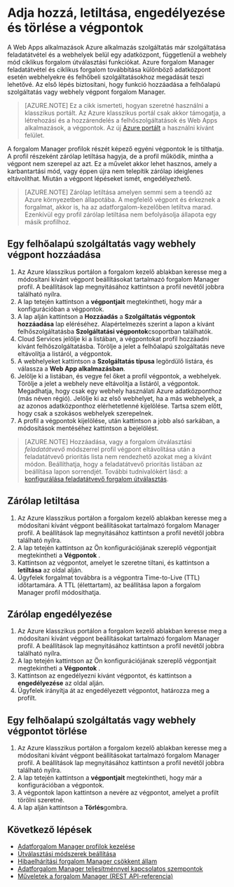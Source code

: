 <properties
    pageTitle="Azure forgalom Manager végpontok kezelése |} Microsoft Azure"
    description="Ez a cikk segít hozzáadása, eltávolítása, engedélyezése és letiltása a végpontok Azure forgalom Manager alkalmazásból."
    services="traffic-manager"
    documentationCenter=""
    authors="sdwheeler"
    manager="carmonm"
    editor=""
/>
<tags
    ms.service="traffic-manager"
    ms.devlang="na"
    ms.topic="get-started-article"
    ms.tgt_pltfrm="na"
    ms.workload="infrastructure-services"
    ms.date="10/11/2016"
    ms.author="sewhee"
/>

# <a name="add-disable-enable-or-delete-endpoints"></a>Adja hozzá, letiltása, engedélyezése és törlése a végpontok

A Web Apps alkalmazások Azure alkalmazás szolgáltatás már szolgáltatása feladatátvétel és a webhelyek belül egy adatközpont, függetlenül a webhely mód ciklikus forgalom útválasztási funkciókat. Azure forgalom Manager feladatátvétel és ciklikus forgalom továbbítása különböző adatközpont esetén webhelyekre és felhőbeli szolgáltatásokhoz megadását teszi lehetővé. Az első lépés biztosítani, hogy funkció hozzáadása a felhőalapú szolgáltatás vagy webhely végpont forgalom Manager.

>[AZURE.NOTE]  Ez a cikk ismerteti, hogyan szeretné használni a klasszikus portált. Az Azure klasszikus portál csak akkor támogatja, a létrehozási és a hozzárendelés a felhőszolgáltatások és Web Apps alkalmazások, a végpontok. Az új [Azure portált](https://portal.azure.com) a használni kívánt felület.

A forgalom Manager profilok részét képező egyéni végpontok le is tilthatja. A profil részeként zárólap letiltása hagyja, de a profil működik, mintha a végpont nem szerepel az azt. Ez a művelet akkor lehet hasznos, amely a karbantartási mód, vagy éppen újra nem telepítik zárólap ideiglenes eltávolíthat. Miután a végpont lépéseket ismét, engedélyezhető.

>[AZURE.NOTE] Zárólap letiltása amelyen semmi sem a teendő az Azure környezetben állapotába. A megfelelő végpont és érkeznek a forgalmat, akkor is, ha az adatforgalom-kezelőben letiltva marad. Ezenkívül egy profil zárólap letiltása nem befolyásolja állapota egy másik profilhoz.

## <a name="to-add-a-cloud-service-or-website-endpoint"></a>Egy felhőalapú szolgáltatás vagy webhely végpont hozzáadása

1. Az Azure klasszikus portálon a forgalom kezelő ablakban keresse meg a módosítani kívánt végpont beállításokat tartalmazó forgalom Manager profil. A beállítások lap megnyitásához kattintson a profil nevétől jobbra található nyílra.
2. A lap tetején kattintson a **végpontjait** megtekintheti, hogy már a konfigurációban a végpontok.
3. A lap alján kattintson a **Hozzáadás** a **Szolgáltatás végpontok hozzáadása** lap eléréséhez. Alapértelmezés szerint a lapon a kívánt felhőszolgáltatásba **Szolgáltatási végpontok**csoportban találhatók.
4. Cloud Services jelölje ki a listában, a végpontokat profil hozzáadni kívánt felhőszolgáltatásba. Törölje a jelet a felhőalapú szolgáltatás neve eltávolítja a listáról, a végpontok.
5. A webhelyeket kattintson a **Szolgáltatás típusa** legördülő listára, és válassza a **Web App alkalmazásban**.
6. Jelölje ki a listában, és vegye fel őket a profil végpontok, a webhelyek. Törölje a jelet a webhely neve eltávolítja a listáról, a végpontok. Megadhatja, hogy csak egy webhely használati Azure adatközponthoz (más néven régió). Jelölje ki az első webhelyet, ha a más webhelyek, a az azonos adatközponthoz elérhetetlenné kijelölése. Tartsa szem előtt, hogy csak a szokásos webhelyek szerepelnek.
7. A profil a végpontok kijelölése, után kattintson a jobb alsó sarkában, a módosítások mentéséhez kattintson a bejelölést.

>[AZURE.NOTE] Hozzáadása, vagy a forgalom útválasztási *feladatátvevő* módszerrel profil végpont eltávolítása után a feladatátvevő prioritás lista nem rendezhető azokat meg a kívánt módon. Beállíthatja, hogy a feladatátvevő prioritás listában az beállítása lapon sorrendjét. További tudnivalókért lásd: a [konfigurálása feladatátvevő forgalom útválasztás](traffic-manager-configure-failover-routing-method.md).

## <a name="to-disable-an-endpoint"></a>Zárólap letiltása

1. Az Azure klasszikus portálon a forgalom kezelő ablakban keresse meg a módosítani kívánt végpont beállításokat tartalmazó forgalom Manager profil. A beállítások lap megnyitásához kattintson a profil nevétől jobbra található nyílra.
2. A lap tetején kattintson az Ön konfigurációjának szereplő végpontjait megtekintheti a **Végpontok** .
3. Kattintson az végpontot, amelyet le szeretne tiltani, és kattintson a **letiltása** az oldal alján.
4. Ügyfelek forgalmat továbbra is a végpontra Time-to-Live (TTL) időtartamára. A TTL (élettartam), az beállítása lapon a forgalom Manager profil módosíthatja.

## <a name="to-enable-an-endpoint"></a>Zárólap engedélyezése

1. Az Azure klasszikus portálon a forgalom kezelő ablakban keresse meg a módosítani kívánt végpont beállításokat tartalmazó forgalom Manager profil. A beállítások lap megnyitásához kattintson a profil nevétől jobbra található nyílra.
2. A lap tetején kattintson az Ön konfigurációjának szereplő végpontjait megtekintheti a **Végpontok** .
3. Kattintson az engedélyezni kívánt végpontot, és kattintson a **engedélyezése** az oldal alján.
4. Ügyfelek irányítja át az engedélyezett végpontot, határozza meg a profilt.

## <a name="to-delete-a-cloud-service-or-website-endpoint"></a>Egy felhőalapú szolgáltatás vagy webhely végpontot törlése

1. Az Azure klasszikus portálon a forgalom kezelő ablakban keresse meg a módosítani kívánt végpont beállításokat tartalmazó forgalom Manager profil. A beállítások lap megnyitásához kattintson a profil nevétől jobbra található nyílra.
2. A lap tetején kattintson a **végpontjait** megtekintheti, hogy már a konfigurációban a végpontok.
3. A végpontok lapon kattintson a nevére az végpontot, amelyet a profilt törölni szeretné.
4. A lap alján kattintson a **Törlés**gombra.

## <a name="next-steps"></a>Következő lépések

* [Adatforgalom Manager profilok kezelése](traffic-manager-manage-profiles.md)
* [Útválasztási módszerek beállítása](traffic-manager-configure-routing-method.md)
* [Hibaelhárítási forgalom Manager csökkent állam](traffic-manager-troubleshooting-degraded.md)
* [Adatforgalom Manager teljesítménnyel kapcsolatos szempontok](traffic-manager-performance-considerations.md)
* [Műveletek a forgalom Manager (REST API-referencia)](http://go.microsoft.com/fwlink/p/?LinkID=313584)
